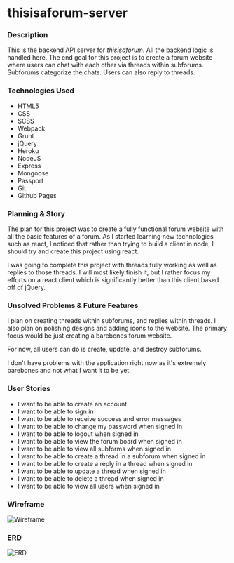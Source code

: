 # thisisaforum-server

### Description
This is the backend API server for *thisisaforum*. All the backend logic is handled here. The end goal for this project is to create a forum website where users can chat with each other via threads within subforums. Subforums categorize the chats. Users can also reply to threads.

### Technologies Used
- HTML5
- CSS
- SCSS
- Webpack
- Grunt
- jQuery
- Heroku
- NodeJS
- Express
- Mongoose
- Passport
- Git
- Github Pages

### Planning & Story
The plan for this project was to create a fully functional forum website with all the basic features of a forum. As I started learning new technologies such as react, I noticed that rather than trying to build a client in node, I should try and create this project using react.

I was going to complete this project with threads fully working as well as replies to those threads. I will most likely finish it, but I rather focus my efforts on a react client which is significantly better than this client based off of jQuery.

### Unsolved Problems & Future Features
I plan on creating threads within subforums, and replies within threads. I also plan on polishing designs and adding icons to the website. The primary focus would be just creating a barebones forum website.

For now, all users can do is create, update, and destroy subforums.

I don't have problems with the application right now as it's extremely barebones and not what I want it to be yet.

### User Stories
- I want to be able to create an account
- I want to be able to sign in
- I want to be able to receive success and error messages
- I want to be able to change my password when signed in
- I want to be able to logout when signed in
- I want to be able to view the forum board when signed in
- I want to be able to view all subforms when signed in
- I want to be able to create a thread in a subforum when signed in
- I want to be able to create a reply in a thread when signed in
- I want to be able to update a thread when signed in
- I want to be able to delete a thread when signed in
- I want to be able to view all users when signed in

### Wireframe
![Wireframe](https://imgur.com/a/CTGLNi3)

### ERD
![ERD](https://i.imgur.com/MA2Yxcy.png)
